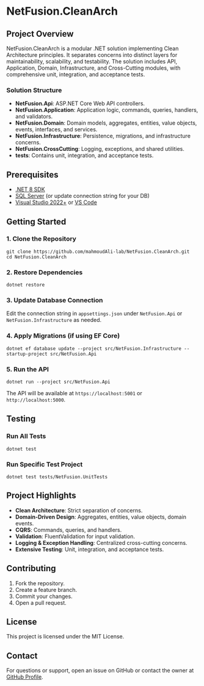 # NetFusion.CleanArch

## Project Overview
NetFusion.CleanArch is a modular .NET solution implementing Clean Architecture principles. It separates concerns into distinct layers for maintainability, scalability, and testability. The solution includes API, Application, Domain, Infrastructure, and Cross-Cutting modules, with comprehensive unit, integration, and acceptance tests.

### Solution Structure
- **NetFusion.Api**: ASP.NET Core Web API controllers.
- **NetFusion.Application**: Application logic, commands, queries, handlers, and validators.
- **NetFusion.Domain**: Domain models, aggregates, entities, value objects, events, interfaces, and services.
- **NetFusion.Infrastructure**: Persistence, migrations, and infrastructure concerns.
- **NetFusion.CrossCutting**: Logging, exceptions, and shared utilities.
- **tests**: Contains unit, integration, and acceptance tests.

## Prerequisites
- [.NET 8 SDK](https://dotnet.microsoft.com/download)
- [SQL Server](https://www.microsoft.com/en-us/sql-server/sql-server-downloads) (or update connection string for your DB)
- [Visual Studio 2022+](https://visualstudio.microsoft.com/) or [VS Code](https://code.visualstudio.com/)

## Getting Started

### 1. Clone the Repository
```pwsh
git clone https://github.com/mahmoudAli-lab/NetFusion.CleanArch.git
cd NetFusion.CleanArch
```

### 2. Restore Dependencies
```pwsh
dotnet restore
```

### 3. Update Database Connection
Edit the connection string in `appsettings.json` under `NetFusion.Api` or `NetFusion.Infrastructure` as needed.

### 4. Apply Migrations (if using EF Core)
```pwsh
dotnet ef database update --project src/NetFusion.Infrastructure --startup-project src/NetFusion.Api
```

### 5. Run the API
```pwsh
dotnet run --project src/NetFusion.Api
```
The API will be available at `https://localhost:5001` or `http://localhost:5000`.

## Testing

### Run All Tests
```pwsh
dotnet test
```

### Run Specific Test Project
```pwsh
dotnet test tests/NetFusion.UnitTests
```

## Project Highlights
- **Clean Architecture**: Strict separation of concerns.
- **Domain-Driven Design**: Aggregates, entities, value objects, domain events.
- **CQRS**: Commands, queries, and handlers.
- **Validation**: FluentValidation for input validation.
- **Logging & Exception Handling**: Centralized cross-cutting concerns.
- **Extensive Testing**: Unit, integration, and acceptance tests.

## Contributing
1. Fork the repository.
2. Create a feature branch.
3. Commit your changes.
4. Open a pull request.

## License
This project is licensed under the MIT License.

## Contact
For questions or support, open an issue on GitHub or contact the owner at [GitHub Profile](https://github.com/mahmoudAli-lab).
